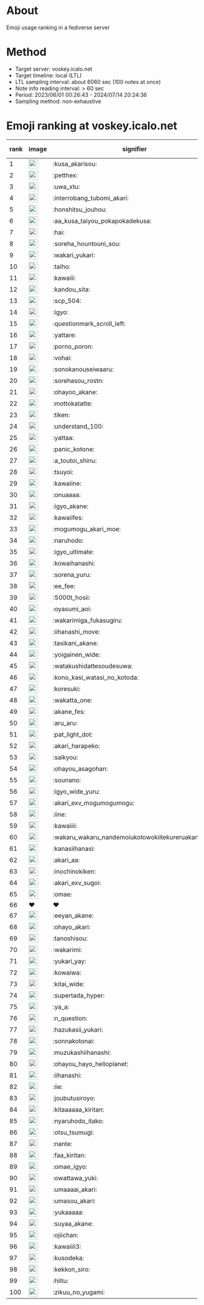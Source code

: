 # About
Emoji usage ranking in a fediverse server

# Method
- Target server: voskey.icalo.net
- Target timeline: local (LTL)
- LTL sampling interval: about 6060 sec (100 notes at once)
- Note info reading interval: > 60 sec
- Period: 2023/06/01 00:26:43 - 2024/07/14 20:24:36 
- Sampling method: non-exhaustive

# Emoji ranking at voskey.icalo.net

|rank|image|signifier|type|frequency score|
|----|----|----|----|----|
|1|<img height="24" src="https://voskey.icalo.net/emoji/kusa_akarisou.webp">|:kusa_akarisou:|custom|28966|
|2|<img height="24" src="https://voskey.icalo.net/emoji/petthex.webp">|:petthex:|custom|20551|
|3|<img height="24" src="https://voskey.icalo.net/emoji/uwa_xtu.webp">|:uwa_xtu:|custom|11737|
|4|<img height="24" src="https://voskey.icalo.net/emoji/interrobang_tubomi_akari.webp">|:interrobang_tubomi_akari:|custom|10908|
|5|<img height="24" src="https://voskey.icalo.net/emoji/honshitsu_jouhou.webp">|:honshitsu_jouhou:|custom|8889|
|6|<img height="24" src="https://voskey.icalo.net/emoji/aa_kusa_taiyou_pokapokadekusa.webp">|:aa_kusa_taiyou_pokapokadekusa:|custom|8258|
|7|<img height="24" src="https://voskey.icalo.net/emoji/hai.webp">|:hai:|custom|7771|
|8|<img height="24" src="https://voskey.icalo.net/emoji/soreha_hountouni_sou.webp">|:soreha_hountouni_sou:|custom|6960|
|9|<img height="24" src="https://voskey.icalo.net/emoji/wakari_yukari.webp">|:wakari_yukari:|custom|6735|
|10|<img height="24" src="https://voskey.icalo.net/emoji/taiho.webp">|:taiho:|custom|6608|
|11|<img height="24" src="https://voskey.icalo.net/emoji/kawaiii.webp">|:kawaiii:|custom|5926|
|12|<img height="24" src="https://voskey.icalo.net/emoji/kandou_sita.webp">|:kandou_sita:|custom|5914|
|13|<img height="24" src="https://voskey.icalo.net/emoji/scp_504.webp">|:scp_504:|custom|5649|
|14|<img height="24" src="https://voskey.icalo.net/emoji/igyo.webp">|:igyo:|custom|4446|
|15|<img height="24" src="https://voskey.icalo.net/emoji/questionmark_scroll_left.webp">|:questionmark_scroll_left:|custom|4374|
|16|<img height="24" src="https://voskey.icalo.net/emoji/yattare.webp">|:yattare:|custom|4349|
|17|<img height="24" src="https://voskey.icalo.net/emoji/porno_poron.webp">|:porno_poron:|custom|4293|
|18|<img height="24" src="https://voskey.icalo.net/emoji/vohai.webp">|:vohai:|custom|4054|
|19|<img height="24" src="https://voskey.icalo.net/emoji/sonokanouseiwaaru.webp">|:sonokanouseiwaaru:|custom|4049|
|20|<img height="24" src="https://voskey.icalo.net/emoji/sorehasou_rostn.webp">|:sorehasou_rostn:|custom|3895|
|21|<img height="24" src="https://voskey.icalo.net/emoji/ohayoo_akane.webp">|:ohayoo_akane:|custom|3737|
|22|<img height="24" src="https://voskey.icalo.net/emoji/mottokatatte.webp">|:mottokatatte:|custom|3689|
|23|<img height="24" src="https://voskey.icalo.net/emoji/tiken.webp">|:tiken:|custom|3570|
|24|<img height="24" src="https://voskey.icalo.net/emoji/understand_100.webp">|:understand_100:|custom|3503|
|25|<img height="24" src="https://voskey.icalo.net/emoji/yattaa.webp">|:yattaa:|custom|3479|
|26|<img height="24" src="https://voskey.icalo.net/emoji/panic_kotone.webp">|:panic_kotone:|custom|3241|
|27|<img height="24" src="https://voskey.icalo.net/emoji/a_toutoi_shinu.webp">|:a_toutoi_shinu:|custom|3202|
|28|<img height="24" src="https://voskey.icalo.net/emoji/tsuyoi.webp">|:tsuyoi:|custom|3157|
|29|<img height="24" src="https://voskey.icalo.net/emoji/kawaiine.webp">|:kawaiine:|custom|3108|
|30|<img height="24" src="https://voskey.icalo.net/emoji/onuaaaa.webp">|:onuaaaa:|custom|3017|
|31|<img height="24" src="https://voskey.icalo.net/emoji/igyo_akane.webp">|:igyo_akane:|custom|2967|
|32|<img height="24" src="https://voskey.icalo.net/emoji/kawaiifes.webp">|:kawaiifes:|custom|2819|
|33|<img height="24" src="https://voskey.icalo.net/emoji/mogumogu_akari_moe.webp">|:mogumogu_akari_moe:|custom|2751|
|34|<img height="24" src="https://voskey.icalo.net/emoji/naruhodo.webp">|:naruhodo:|custom|2746|
|35|<img height="24" src="https://voskey.icalo.net/emoji/igyo_ultimate.webp">|:igyo_ultimate:|custom|2724|
|36|<img height="24" src="https://voskey.icalo.net/emoji/kowaihanashi.webp">|:kowaihanashi:|custom|2673|
|37|<img height="24" src="https://voskey.icalo.net/emoji/sorena_yuru.webp">|:sorena_yuru:|custom|2494|
|38|<img height="24" src="https://voskey.icalo.net/emoji/ee_fee.webp">|:ee_fee:|custom|2489|
|39|<img height="24" src="https://voskey.icalo.net/emoji/5000t_hosii.webp">|:5000t_hosii:|custom|2422|
|40|<img height="24" src="https://voskey.icalo.net/emoji/oyasumi_aoi.webp">|:oyasumi_aoi:|custom|2415|
|41|<img height="24" src="https://voskey.icalo.net/emoji/wakarimiga_fukasugiru.webp">|:wakarimiga_fukasugiru:|custom|2402|
|42|<img height="24" src="https://voskey.icalo.net/emoji/iihanashi_move.webp">|:iihanashi_move:|custom|2349|
|43|<img height="24" src="https://voskey.icalo.net/emoji/tasikani_akane.webp">|:tasikani_akane:|custom|2157|
|44|<img height="24" src="https://voskey.icalo.net/emoji/yoigainen_wide.webp">|:yoigainen_wide:|custom|2122|
|45|<img height="24" src="https://voskey.icalo.net/emoji/watakushidattesoudesuwa.webp">|:watakushidattesoudesuwa:|custom|2091|
|46|<img height="24" src="https://voskey.icalo.net/emoji/kono_kasi_watasi_no_kotoda.webp">|:kono_kasi_watasi_no_kotoda:|custom|2088|
|47|<img height="24" src="https://voskey.icalo.net/emoji/koresuki.webp">|:koresuki:|custom|2074|
|48|<img height="24" src="https://voskey.icalo.net/emoji/wakatta_one.webp">|:wakatta_one:|custom|2066|
|49|<img height="24" src="https://voskey.icalo.net/emoji/akane_fes.webp">|:akane_fes:|custom|2060|
|50|<img height="24" src="https://voskey.icalo.net/emoji/aru_aru.webp">|:aru_aru:|custom|2040|
|51|<img height="24" src="https://voskey.icalo.net/emoji/pat_light_dot.webp">|:pat_light_dot:|custom|2011|
|52|<img height="24" src="https://voskey.icalo.net/emoji/akari_harapeko.webp">|:akari_harapeko:|custom|1945|
|53|<img height="24" src="https://voskey.icalo.net/emoji/saikyou.webp">|:saikyou:|custom|1929|
|54|<img height="24" src="https://voskey.icalo.net/emoji/ohayou_asagohan.webp">|:ohayou_asagohan:|custom|1928|
|55|<img height="24" src="https://voskey.icalo.net/emoji/sounano.webp">|:sounano:|custom|1889|
|56|<img height="24" src="https://voskey.icalo.net/emoji/igyo_wide_yuru.webp">|:igyo_wide_yuru:|custom|1802|
|57|<img height="24" src="https://voskey.icalo.net/emoji/akari_exv_mogumogumogu.webp">|:akari_exv_mogumogumogu:|custom|1793|
|58|<img height="24" src="https://voskey.icalo.net/emoji/iine.webp">|:iine:|custom|1789|
|59|<img height="24" src="https://voskey.icalo.net/emoji/kawaiiii.webp">|:kawaiiii:|custom|1746|
|60|<img height="24" src="https://voskey.icalo.net/emoji/wakaru_wakaru_nandemoiukotowokiitekureruakanetyan.webp">|:wakaru_wakaru_nandemoiukotowokiitekureruakanetyan:|custom|1680|
|61|<img height="24" src="https://voskey.icalo.net/emoji/kanasiihanasi.webp">|:kanasiihanasi:|custom|1625|
|62|<img height="24" src="https://voskey.icalo.net/emoji/akari_aa.webp">|:akari_aa:|custom|1611|
|63|<img height="24" src="https://voskey.icalo.net/emoji/inochinokiken.webp">|:inochinokiken:|custom|1604|
|64|<img height="24" src="https://voskey.icalo.net/emoji/akari_exv_sugoi.webp">|:akari_exv_sugoi:|custom|1604|
|65|<img height="24" src="https://voskey.icalo.net/emoji/omae.webp">|:omae:|custom|1594|
|66|❤|❤|unicode|1592|
|67|<img height="24" src="https://voskey.icalo.net/emoji/eeyan_akane.webp">|:eeyan_akane:|custom|1591|
|68|<img height="24" src="https://voskey.icalo.net/emoji/ohayo_akari.webp">|:ohayo_akari:|custom|1572|
|69|<img height="24" src="https://voskey.icalo.net/emoji/tanoshisou.webp">|:tanoshisou:|custom|1566|
|70|<img height="24" src="https://voskey.icalo.net/emoji/wakarimi.webp">|:wakarimi:|custom|1551|
|71|<img height="24" src="https://voskey.icalo.net/emoji/yukari_yay.webp">|:yukari_yay:|custom|1517|
|72|<img height="24" src="https://voskey.icalo.net/emoji/kowaiwa.webp">|:kowaiwa:|custom|1486|
|73|<img height="24" src="https://voskey.icalo.net/emoji/kitai_wide.webp">|:kitai_wide:|custom|1470|
|74|<img height="24" src="https://voskey.icalo.net/emoji/supertada_hyper.webp">|:supertada_hyper:|custom|1466|
|75|<img height="24" src="https://voskey.icalo.net/emoji/ya_a.webp">|:ya_a:|custom|1457|
|76|<img height="24" src="https://voskey.icalo.net/emoji/n_question.webp">|:n_question:|custom|1412|
|77|<img height="24" src="https://voskey.icalo.net/emoji/hazukasii_yukari.webp">|:hazukasii_yukari:|custom|1399|
|78|<img height="24" src="https://voskey.icalo.net/emoji/sonnakotonai.webp">|:sonnakotonai:|custom|1327|
|79|<img height="24" src="https://voskey.icalo.net/emoji/muzukashiihanashi.webp">|:muzukashiihanashi:|custom|1325|
|80|<img height="24" src="https://voskey.icalo.net/emoji/ohayou_hayo_helloplanet.webp">|:ohayou_hayo_helloplanet:|custom|1309|
|81|<img height="24" src="https://voskey.icalo.net/emoji/iihanashi.webp">|:iihanashi:|custom|1305|
|82|<img height="24" src="https://voskey.icalo.net/emoji/iie.webp">|:iie:|custom|1280|
|83|<img height="24" src="https://voskey.icalo.net/emoji/joubutusiroyo.webp">|:joubutusiroyo:|custom|1262|
|84|<img height="24" src="https://voskey.icalo.net/emoji/kitaaaaaa_kiritan.webp">|:kitaaaaaa_kiritan:|custom|1261|
|85|<img height="24" src="https://voskey.icalo.net/emoji/nyaruhodo_itako.webp">|:nyaruhodo_itako:|custom|1254|
|86|<img height="24" src="https://voskey.icalo.net/emoji/otsu_tsumugi.webp">|:otsu_tsumugi:|custom|1237|
|87|<img height="24" src="https://voskey.icalo.net/emoji/nante.webp">|:nante:|custom|1235|
|88|<img height="24" src="https://voskey.icalo.net/emoji/faa_kiritan.webp">|:faa_kiritan:|custom|1234|
|89|<img height="24" src="https://voskey.icalo.net/emoji/omae_igyo.webp">|:omae_igyo:|custom|1217|
|90|<img height="24" src="https://voskey.icalo.net/emoji/owattawa_yuki.webp">|:owattawa_yuki:|custom|1207|
|91|<img height="24" src="https://voskey.icalo.net/emoji/umaaaai_akari.webp">|:umaaaai_akari:|custom|1168|
|92|<img height="24" src="https://voskey.icalo.net/emoji/umasou_akari.webp">|:umasou_akari:|custom|1155|
|93|<img height="24" src="https://voskey.icalo.net/emoji/yukaaaaa.webp">|:yukaaaaa:|custom|1153|
|94|<img height="24" src="https://voskey.icalo.net/emoji/suyaa_akane.webp">|:suyaa_akane:|custom|1150|
|95|<img height="24" src="https://voskey.icalo.net/emoji/ojiichan.webp">|:ojiichan:|custom|1147|
|96|<img height="24" src="https://voskey.icalo.net/emoji/kawaiiii3.webp">|:kawaiiii3:|custom|1146|
|97|<img height="24" src="https://voskey.icalo.net/emoji/kusodeka.webp">|:kusodeka:|custom|1139|
|98|<img height="24" src="https://voskey.icalo.net/emoji/kekkon_siro.webp">|:kekkon_siro:|custom|1126|
|99|<img height="24" src="https://voskey.icalo.net/emoji/hiltu.webp">|:hiltu:|custom|1118|
|100|<img height="24" src="https://voskey.icalo.net/emoji/zikuu_no_yugami.webp">|:zikuu_no_yugami:|custom|1118|
